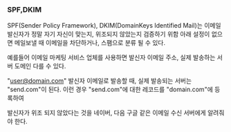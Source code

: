### SPF,DKIM

SPF(Sender Policy Framework), DKIM(DomainKeys Identified Mail)는 이메일 발신자가 정말 자기 자신이 맞는지, 위조되지 않았는지 검증하기 위함
아래 설정이 없으면 메일보낼 때 이메일을 차단하거나, 스팸으로 분류 될 수 있다.


예를들어 이메일 마케팅 서비스 업체를 사용하면 발신자 이메일 주소, 실제 발송하는 서버 도메인 다를 수 있다.

"user@domain.com" 발신자 이메일로 발송할 때, 실제 발송되는 서버는 "send.com"이 된다. 이런 경우 "send.com"에 대한 레코드를 "domain.com"에 등록하여

발신자가 위조 되지 않았다는 것을 네이버, 다음 구글 같은 이메일 수신 서버에게 알려줘야 한다.




